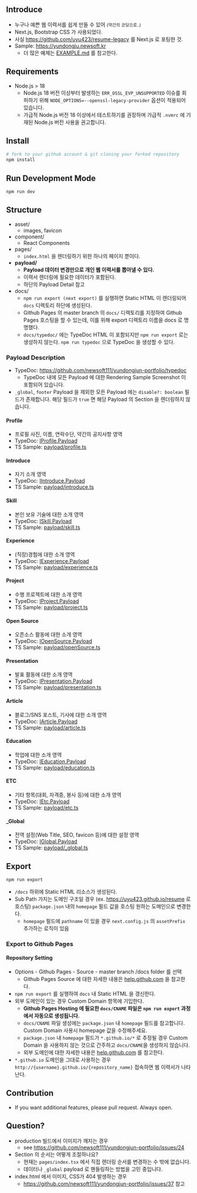 ## Introduce

- 누구나 예쁜 웹 이력서를 쉽게 만들 수 있어 <small>(약간의 코딩으로..)</small>
- Next.js, Bootstrap CSS 가 사용되었다.
- 사실 https://github.com/uyu423/resume-legacy 를 Next.js 로 포팅한 것.
- Sample: https://yundongju.newsoft.kr
  - 더 많은 예제는 [EXAMPLE.md](https://github.com/newsoft111/yundongjun-portfolio/blob/master/EXAMPLE.md) 를 참고한다.


## Requirements

- Node.js > 18
  - Node.js 18 버전 이상부터 발생하는 `ERR_OSSL_EVP_UNSUPPORTED` 이슈를 회피하기 위해 `NODE_OPTIONS=--openssl-legacy-provider` 옵션이 적용되어 있습니다.
  - 가급적 Node.js 버전 18 이상에서 테스트하기를 권장하며 가급적 `.nvmrc` 에 기재된 Node.js 버전 사용을 권고합니다.

## Install

```bash
# fork to your github account & git cloning your forked repository
npm install
```

## Run Development Mode

```bash
npm run dev
```

## Structure

- asset/
  - images, favicon
- component/
  - React Components
- pages/
  - `index.html` 을 렌더링하기 위한 하나의 페이지 뿐이다.
- **payload/**
  - **Payload 데이터 변경만으로 개인 웹 이력서를 뽑아낼 수 있다.**
  - 이력서 렌더링에 필요한 데이터가 포함된다.
  - 하단의 Payload Detail 참고
- docs/
  - `npm run export (next export)` 를 실행하면 Static HTML 이 렌더링되어 `docs` 디렉토리 하단에 생성된다.
  - Github Pages 의 master branch 의 `docs/` 디렉토리를 지정하여 Github Pages 호스팅을 할 수 있는데, 이를 위해 export 디렉토리 이름을 docs 로 명명했다.
  - `docs/typedoc/` 에는 TypeDoc HTML 이 포함되지만 `npm run export` 로는 생성하지 않는다. `npm run typedoc` 으로 TypeDoc 을 생성할 수 있다.

### Payload Description

- TypeDoc: https://github.com/newsoft111/yundongjun-portfolio/typedoc
  - TypeDoc 내에 모든 Payload 에 대한 Rendering Sample Screenshot 이 포함되어 있습니다.
- `_global`, `footer` Payload 을 제외한 모든 Payload 에는 `disable?: boolean` 필드가 존재합니다. 해당 필드가 `true` 면 해당 Payload 의 Section 을 렌더링하지 않습니다.

#### Profile

- 프로필 사진, 이름, 연락수단, 약간의 공지사항 영역
- TypeDoc: [IProfile.Payload](https://github.com/newsoft111/yundongjun-portfolio/typedoc/interfaces/iprofile.payload.html)
- TS Sample: [payload/profile.ts](https://github.com/newsoft111/yundongjun-portfolio/blob/master/payload/profile.ts)

#### Introduce

- 자기 소개 영역
- TypeDoc: [IIntroduce.Payload](https://github.com/newsoft111/yundongjun-portfolio/typedoc/interfaces/iintroduce.payload.html)
- TS Sample: [payload/introduce.ts](https://github.com/newsoft111/yundongjun-portfolio/blob/master/payload/introduce.ts)

#### Skill

- 본인 보유 기술에 대한 소개 영역
- TypeDoc: [ISkill.Payload](https://github.com/newsoft111/yundongjun-portfolio/typedoc/interfaces/iskill.payload.html)
- TS Sample: [payload/skill.ts](https://github.com/newsoft111/yundongjun-portfolio/blob/master/payload/skill.ts)

#### Experience

- (직장)경험에 대한 소개 영역
- TypeDoc: [IExperience.Payload](https://github.com/newsoft111/yundongjun-portfolio/typedoc/interfaces/iexperience.payload.html)
- TS Sample: [payload/experience.ts](https://github.com/newsoft111/yundongjun-portfolio/blob/master/payload/experience.ts)

#### Project

- 수행 프로젝트에 대한 소개 영역
- TypeDoc: [IProject.Payload](https://github.com/newsoft111/yundongjun-portfolio/typedoc/interfaces/iproject.payload.html)
- TS Sample: [payload/project.ts](https://github.com/newsoft111/yundongjun-portfolio/blob/master/payload/project.ts)

#### Open Source

- 오픈소스 활동에 대한 소개 영역
- TypeDoc: [IOpenSource.Payload](https://github.com/newsoft111/yundongjun-portfolio/typedoc/interfaces/iopensource.payload.html)
- TS Sample: [payload/openSource.ts](https://github.com/newsoft111/yundongjun-portfolio/blob/master/payload/openSource.ts)

#### Presentation

- 발표 활동에 대한 소개 영역
- TypeDoc: [IPresentation.Payload](https://github.com/newsoft111/yundongjun-portfolio/typedoc/interfaces/ipresentation.payload.html)
- TS Sample: [payload/presentation.ts](https://github.com/newsoft111/yundongjun-portfolio/blob/master/payload/presentation.ts)

#### Article

- 블로그/SNS 포스트, 기사에 대한 소개 영역
- TypeDoc: [IArticle.Payload](https://github.com/newsoft111/yundongjun-portfolio/typedoc/interfaces/iarticle.payload.html)
- TS Sample: [payload/article.ts](https://github.com/newsoft111/yundongjun-portfolio/blob/master/payload/article.ts)

#### Education

- 학업에 대한 소개 영역
- TypeDoc: [IEducation.Payload](https://github.com/newsoft111/yundongjun-portfolio/typedoc/interfaces/ieducation.payload.html)
- TS Sample: [payload/education.ts](https://github.com/newsoft111/yundongjun-portfolio/blob/master/payload/education.ts)

#### ETC

- 기타 항목(대회, 자격증, 봉사 등)에 대한 소개 영역
- TypeDoc: [IEtc.Payload](https://github.com/newsoft111/yundongjun-portfolio/typedoc/interfaces/ietc.payload.html)
- TS Sample: [payload/etc.ts](https://github.com/newsoft111/yundongjun-portfolio/blob/master/payload/etc.ts)

#### \_Global

- 전역 설정(Web Title, SEO, favicon 등)에 대한 설정 영역
- TypeDoc: [IGlobal.Payload](https://github.com/newsoft111/yundongjun-portfolio/typedoc/interfaces/iglobal.payload.html)
- TS Sample: [payload/\_global.ts](https://github.com/newsoft111/yundongjun-portfolio/blob/master/payload/_global.ts)

## Export

```bash
npm run export
```

- `/docs` 하위에 Static HTML 리소스가 생성된다.
- Sub Path 가지는 도메인 구조일 경우 (ex. https://uyu423.github.io/resume 로 호스팅) `package.json` 내의 `homepage` 필드 값을 호스팅 원하는 도메인으로 변경한다.
  - `homepage` 필드에 `pathname` 이 있을 경우 `next.config.js` 의 `assetPrefix` 추가하는 로직이 있음

### Export to Github Pages

#### Repository Setting

- Options - Github Pages - Source - master branch /docs folder 를 선택
  - Github Pages Source 에 대한 자세한 내용은 [help.github.com](https://help.github.com/en/github/working-with-github-pages/configuring-a-publishing-source-for-your-github-pages-site) 을 참고한다.
- `npm run export` 를 실행하여 `docs` 내 Static HTML 을 갱신한다.
- 외부 도메인이 있는 경우 Custom Domain 항목에 기입한다.
  - **Github Pages Hosting 에 필요한 `docs/CNAME` 파일은 `npm run export` 과정에서 자동으로 생성됩니다.**
  - `docs/CNAME` 파일 생성에는 `package.json` 내 `homepage` 필드를 참고합니다. Custom Domain 사용시 homepage 값을 수정해주세요.
  - `package.json` 내 `homepage` 필드가 `*.github.io/*` 로 추정될 경우 Custom Domain 을 사용하지 않는 것으로 간주하고 `docs/CNAME`을 생성하지 않습니다.
  - 외부 도메인에 대한 자세한 내용은 [help.github.com](https://help.github.com/en/github/working-with-github-pages/configuring-a-custom-domain-for-your-github-pages-site) 를 참고한다.
- `*.github.io` 도메인을 그대로 사용하는 경우 `http://{username}.github.io/{repository_name}` 접속하면 웹 이력서가 나타난다.

## Contribution

- If you want additional features, please pull request. Always open.

## Question?

- production 빌드에서 이미지가 깨지는 경우
  - see https://github.com/newsoft111/yundongjun-portfolio/issues/24
- Section 의 순서는 어떻게 조절하나요?
  - 현재는 `pages/index.tsx` 에서 직접 렌더링 순서를 변경하는 수 밖에 없습니다.
  - 데이터나 `_global` payload 로 핸들링하는 방법을 고민 중입니다.
- index.html 에서 이미지, CSS가 404 발생하는 경우
  - https://github.com/newsoft111/yundongjun-portfolio/issues/37 참고

